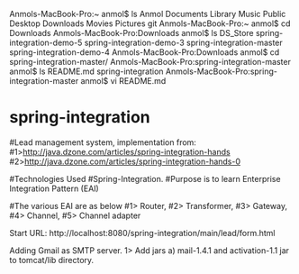 Anmols-MacBook-Pro:~ anmol$ ls
Anmol		Documents	Library		Music		Public
Desktop		Downloads	Movies		Pictures	git
Anmols-MacBook-Pro:~ anmol$ cd Downloads
Anmols-MacBook-Pro:Downloads anmol$ ls
DS_Store			spring-integration-demo-5
spring-integration-demo-3	spring-integration-master
spring-integration-demo-4
Anmols-MacBook-Pro:Downloads anmol$ cd spring-integration-master/
Anmols-MacBook-Pro:spring-integration-master anmol$ ls
README.md		spring-integration
Anmols-MacBook-Pro:spring-integration-master anmol$ vi README.md 












# spring-integration

#Lead management system, implementation from:
#1>http://java.dzone.com/articles/spring-integration-hands
#2>http://java.dzone.com/articles/spring-integration-hands-0

#Technologies Used
#Spring-Integration.
#Purpose is to learn Enterprise Integration Pattern (EAI)

#The various EAI are as below
#1> Router,
#2> Transformer,
#3> Gateway,
#4> Channel,
#5> Channel adapter



Start URL: http://localhost:8080/spring-integration/main/lead/form.html

Adding Gmail as SMTP server.
1> Add jars a) mail-1.4.1 and activation-1.1 jar to tomcat/lib directory.

